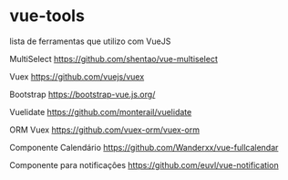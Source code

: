 # vue-tools
lista de ferramentas que utilizo com VueJS


MultiSelect
https://github.com/shentao/vue-multiselect

Vuex
https://github.com/vuejs/vuex

Bootstrap
https://bootstrap-vue.js.org/

Vuelidate
https://github.com/monterail/vuelidate

ORM Vuex
https://github.com/vuex-orm/vuex-orm

Componente Calendário
https://github.com/Wanderxx/vue-fullcalendar

Componente para notificaçôes
https://github.com/euvl/vue-notification
